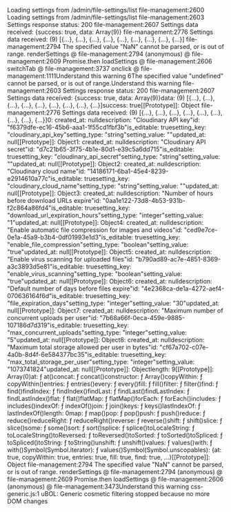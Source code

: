 Loading settings from /admin/file-settings/list
file-management:2600 Loading settings from /admin/file-settings/list
file-management:2603 Settings response status: 200
file-management:2607 Settings data received: {success: true, data: Array(9)}
file-management:2776 Settings data received: (9) [{…}, {…}, {…}, {…}, {…}, {…}, {…}, {…}, {…}]
file-management:2794 The specified value "NaN" cannot be parsed, or is out of range.
renderSettings @ file-management:2794
(anonymous) @ file-management:2609
Promise.then
loadSettings @ file-management:2606
switchTab @ file-management:3737
onclick @ file-management:1111Understand this warning
6The specified value "undefined" cannot be parsed, or is out of range.Understand this warning
file-management:2603 Settings response status: 200
file-management:2607 Settings data received: {success: true, data: Array(9)}data: (9) [{…}, {…}, {…}, {…}, {…}, {…}, {…}, {…}, {…}]success: true[[Prototype]]: Object
file-management:2776 Settings data received: (9) [{…}, {…}, {…}, {…}, {…}, {…}, {…}, {…}, {…}]0: created_at: nulldescription: "Cloudinary API key"id: "f6379dfe-ec16-45b6-aaa1-1f55cd1fbf3b"is_editable: truesetting_key: "cloudinary_api_key"setting_type: "string"setting_value: ""updated_at: null[[Prototype]]: Object1: created_at: nulldescription: "Cloudinary API secret"id: "d7c21b65-3f75-4b1e-80d1-e39c5a6dd715"is_editable: truesetting_key: "cloudinary_api_secret"setting_type: "string"setting_value: ""updated_at: null[[Prototype]]: Object2: created_at: nulldescription: "Cloudinary cloud name"id: "14186171-6ba1-45e4-8239-e2914610a77c"is_editable: truesetting_key: "cloudinary_cloud_name"setting_type: "string"setting_value: ""updated_at: null[[Prototype]]: Object3: created_at: nulldescription: "Number of hours before download URLs expire"id: "0aa1e122-73d8-4b53-931b-f2c864a86fd4"is_editable: truesetting_key: "download_url_expiration_hours"setting_type: "integer"setting_value: "1"updated_at: null[[Prototype]]: Object4: created_at: nulldescription: "Enable automatic file compression for images and videos"id: "ced9e7ce-0e1a-45a9-b3b4-0df01993e1d3"is_editable: truesetting_key: "enable_file_compression"setting_type: "boolean"setting_value: "true"updated_at: null[[Prototype]]: Object5: created_at: nulldescription: "Enable virus scanning for uploaded files"id: "b790ad89-ac7e-4851-8369-a3c3893d5e81"is_editable: truesetting_key: "enable_virus_scanning"setting_type: "boolean"setting_value: "true"updated_at: null[[Prototype]]: Object6: created_at: nulldescription: "Default number of days before files expire"id: "4e2368ca-de1a-4272-aef4-070636164f6d"is_editable: truesetting_key: "file_expiration_days"setting_type: "integer"setting_value: "30"updated_at: null[[Prototype]]: Object7: created_at: nulldescription: "Maximum number of concurrent uploads per user"id: "7b68a66f-0eca-459e-9885-107186d7d319"is_editable: truesetting_key: "max_concurrent_uploads"setting_type: "integer"setting_value: "5"updated_at: null[[Prototype]]: Object8: created_at: nulldescription: "Maximum total storage allowed per user in bytes"id: "cf67a702-c07e-4a0b-8d4f-6e584377bc35"is_editable: truesetting_key: "max_total_storage_per_user"setting_type: "integer"setting_value: "1073741824"updated_at: null[[Prototype]]: Objectlength: 9[[Prototype]]: Array(0)at: ƒ at()concat: ƒ concat()constructor: ƒ Array()copyWithin: ƒ copyWithin()entries: ƒ entries()every: ƒ every()fill: ƒ fill()filter: ƒ filter()find: ƒ find()findIndex: ƒ findIndex()findLast: ƒ findLast()findLastIndex: ƒ findLastIndex()flat: ƒ flat()flatMap: ƒ flatMap()forEach: ƒ forEach()includes: ƒ includes()indexOf: ƒ indexOf()join: ƒ join()keys: ƒ keys()lastIndexOf: ƒ lastIndexOf()length: 0map: ƒ map()pop: ƒ pop()push: ƒ push()reduce: ƒ reduce()reduceRight: ƒ reduceRight()reverse: ƒ reverse()shift: ƒ shift()slice: ƒ slice()some: ƒ some()sort: ƒ sort()splice: ƒ splice()toLocaleString: ƒ toLocaleString()toReversed: ƒ toReversed()toSorted: ƒ toSorted()toSpliced: ƒ toSpliced()toString: ƒ toString()unshift: ƒ unshift()values: ƒ values()with: ƒ with()Symbol(Symbol.iterator): ƒ values()Symbol(Symbol.unscopables): {at: true, copyWithin: true, entries: true, fill: true, find: true, …}[[Prototype]]: Object
file-management:2794 The specified value "NaN" cannot be parsed, or is out of range.
renderSettings @ file-management:2794
(anonymous) @ file-management:2609
Promise.then
loadSettings @ file-management:2606
(anonymous) @ file-management:3473Understand this warning
css-generic.js:1 uBOL: Generic cosmetic filtering stopped because no more DOM changes